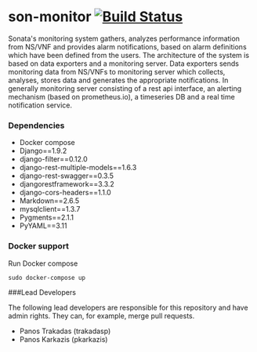 # son-monitor [![Build Status](http://jenkins.sonata-nfv.eu/buildStatus/icon?job=son-monitor)](http://jenkins.sonata-nfv.eu/job/son-monitor)
Sonata's monitoring system gathers, analyzes performance information from NS/VNF and provides alarm notifications, based on alarm definitions which have been defined from the users. The architecture of the system is based on data exporters and a monitoring server. Data exporters sends monitoring data from NS/VNFs to monitoring server which collects, analyses, stores data and generates the appropriate notifications. In generally monitoring server consisting of a rest api interface, an alerting mechanism (based on prometheus.io), a timeseries DB and a real time notification service.

### Dependencies
 * Docker compose
 * Django==1.9.2
 * django-filter==0.12.0
 * django-rest-multiple-models==1.6.3
 * django-rest-swagger==0.3.5
 * djangorestframework==3.3.2
 * django-cors-headers==1.1.0
 * Markdown==2.6.5
 * mysqlclient==1.3.7
 * Pygments==2.1.1
 * PyYAML==3.11


### Docker support

Run Docker compose
```
sudo docker-compose up
```

###Lead Developers

The following lead developers are responsible for this repository and have admin rights. They can, for example, merge pull requests.
 
 * Panos Trakadas (trakadasp)
 * Panos Karkazis (pkarkazis)
